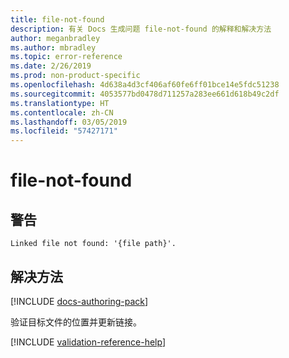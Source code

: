```yaml
---
title: file-not-found
description: 有关 Docs 生成问题 file-not-found 的解释和解决方法
author: meganbradley
ms.author: mbradley
ms.topic: error-reference
ms.date: 2/26/2019
ms.prod: non-product-specific
ms.openlocfilehash: 4d638a4d3cf406af60fe6ff01bce14e5fdc51238
ms.sourcegitcommit: 4053577bd0478d711257a283ee661d618b49c2df
ms.translationtype: HT
ms.contentlocale: zh-CN
ms.lasthandoff: 03/05/2019
ms.locfileid: "57427171"
---
```

# <a name="file-not-found"></a>file-not-found

## <a name="warning"></a>警告

`Linked file not found: '{file path}'.`

## <a name="resolution"></a>解决方法

[!INCLUDE [docs-authoring-pack](includes/docs-authoring-pack.md)]

验证目标文件的位置并更新链接。

<!--make sure to add this file to your includes folder and verify the path-->
[!INCLUDE [validation-reference-help](includes/validation-reference-help.md)]
